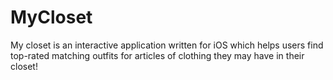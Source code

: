 # MyCloset
My closet is an interactive application written for iOS which helps users find top-rated matching outfits for articles of clothing they may have
in their closet!
